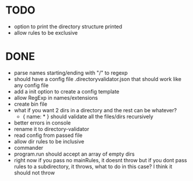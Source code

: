 
# TODO
- option to print the directory structure printed
- allow rules to be exclusive

# DONE
- parse names starting/ending with "/" to regexp
- should have a config file .directoryvalidator.json that
  should work like any config file
- add a init option to create a config template
- allow RegExp in names/extensions
- create bin file
- what if you want 2 dirs in a directory and the rest can be whatever?
  - { name: * } should validate all the files/dirs recursively
- better errors in console
- rename it to directory-validator
- read config from passed file
- allow dir rules to be inclusive
- commander
- program.run should accept an array of empty dirs
- right now if you pass no mainRules, it doesnt throw
  but if you dont pass rules to a subdirectory,
  it throws, what to do in this case?
  I think it should not throw
